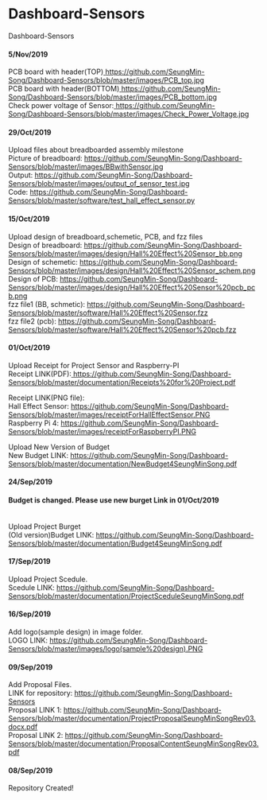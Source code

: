 # Dashboard-Sensors
 Dashboard-Sensors
 
 <H4>5/Nov/2019</H4>

PCB board with header(TOP)<a href="https://github.com/SeungMin-Song/Dashboard-Sensors/blob/master/images/PCB_top.jpg"> https://github.com/SeungMin-Song/Dashboard-Sensors/blob/master/images/PCB_top.jpg </a><br>
PCB board with header(BOTTOM)<a href="https://github.com/SeungMin-Song/Dashboard-Sensors/blob/master/images/PCB_bottom.jpg"> https://github.com/SeungMin-Song/Dashboard-Sensors/blob/master/images/PCB_bottom.jpg </a><br>
Check power voltage of Sensor:<a href="https://github.com/SeungMin-Song/Dashboard-Sensors/blob/master/images/Check_Power_Voltage.jpg"> https://github.com/SeungMin-Song/Dashboard-Sensors/blob/master/images/Check_Power_Voltage.jpg </a><br>


<H4>29/Oct/2019</H4>

Upload files about breadboarded assembly milestone<br>
Picture of breadboard: <a href="https://github.com/SeungMin-Song/Dashboard-Sensors/blob/master/images/BBwithSensor.jpg"> https://github.com/SeungMin-Song/Dashboard-Sensors/blob/master/images/BBwithSensor.jpg </a><br>
Output: <a href="https://github.com/SeungMin-Song/Dashboard-Sensors/blob/master/images/output_of_sensor_test.jpg">https://github.com/SeungMin-Song/Dashboard-Sensors/blob/master/images/output_of_sensor_test.jpg </a> <br>
Code: <a href="https://github.com/SeungMin-Song/Dashboard-Sensors/blob/master/software/test_hall_effect_sensor.py"> https://github.com/SeungMin-Song/Dashboard-Sensors/blob/master/software/test_hall_effect_sensor.py </a> <br>

<H4>15/Oct/2019</H4>

Upload design of breadboard,schemetic, PCB, and fzz files <br>
Design of breadboard: <a href="https://github.com/SeungMin-Song/Dashboard-Sensors/blob/master/images/design/Hall%20Effect%20Sensor_bb.png"> https://github.com/SeungMin-Song/Dashboard-Sensors/blob/master/images/design/Hall%20Effect%20Sensor_bb.png </a><br>
Design of schemetic: <a href="https://github.com/SeungMin-Song/Dashboard-Sensors/blob/master/images/design/Hall%20Effect%20Sensor_schem.png"> https://github.com/SeungMin-Song/Dashboard-Sensors/blob/master/images/design/Hall%20Effect%20Sensor_schem.png </a><br>
Design of PCB: <a href="https://github.com/SeungMin-Song/Dashboard-Sensors/blob/master/images/design/Hall%20Effect%20Sensor%20pcb_pcb.png"> https://github.com/SeungMin-Song/Dashboard-Sensors/blob/master/images/design/Hall%20Effect%20Sensor%20pcb_pcb.png </a><br>
fzz file1 (BB, schmetic): <a href="https://github.com/SeungMin-Song/Dashboard-Sensors/blob/master/software/Hall%20Effect%20Sensor.fzz"> https://github.com/SeungMin-Song/Dashboard-Sensors/blob/master/software/Hall%20Effect%20Sensor.fzz </a><br>
fzz file2 (pcb): <a href="https://github.com/SeungMin-Song/Dashboard-Sensors/blob/master/software/Hall%20Effect%20Sensor%20pcb.fzz"> https://github.com/SeungMin-Song/Dashboard-Sensors/blob/master/software/Hall%20Effect%20Sensor%20pcb.fzz </a><br>

<H4>01/Oct/2019</H4>

Upload Receipt for Project Sensor and Raspberry-PI<br>
Receipt LINK(PDF):<a href="https://github.com/SeungMin-Song/Dashboard-Sensors/blob/master/documentation/Receipts%20for%20Project.pdf"> https://github.com/SeungMin-Song/Dashboard-Sensors/blob/master/documentation/Receipts%20for%20Project.pdf </a>

Receipt LINK(PNG file):<br>
   Hall Effect Sensor: <a href="https://github.com/SeungMin-Song/Dashboard-Sensors/blob/master/images/receiptForHallEffectSensor.PNG"> https://github.com/SeungMin-Song/Dashboard-Sensors/blob/master/images/receiptForHallEffectSensor.PNG </a><br>
   Raspberry Pi 4: <a href="https://github.com/SeungMin-Song/Dashboard-Sensors/blob/master/images/receiptForRaspberryPI.PNG"> https://github.com/SeungMin-Song/Dashboard-Sensors/blob/master/images/receiptForRaspberryPI.PNG </a>

Upload New Version of Budget<br>
New Budget LINK: <a href="https://github.com/SeungMin-Song/Dashboard-Sensors/blob/master/documentation/NewBudget4SeungMinSong.pdf"> https://github.com/SeungMin-Song/Dashboard-Sensors/blob/master/documentation/NewBudget4SeungMinSong.pdf </a>

<H4>24/Sep/2019</H4>

<H4>Budget is changed. Please use new burget Link in 01/Oct/2019</H4><br>
Upload Project Burget<br>
(Old version)Budget LINK: <a href="https://github.com/SeungMin-Song/Dashboard-Sensors/blob/master/documentation/Budget4SeungMinSong.pdf"> https://github.com/SeungMin-Song/Dashboard-Sensors/blob/master/documentation/Budget4SeungMinSong.pdf </a>

<H4>17/Sep/2019</H4>

Upload Project Scedule.<br>
Scedule LINK: <a href="https://github.com/SeungMin-Song/Dashboard-Sensors/blob/master/documentation/ProjectSceduleSeungMinSong.pdf"> https://github.com/SeungMin-Song/Dashboard-Sensors/blob/master/documentation/ProjectSceduleSeungMinSong.pdf </a>

<H4>16/Sep/2019</H4>

Add logo(sample design) in image folder.<br>
LOGO LINK: <a href="https://github.com/SeungMin-Song/Dashboard-Sensors/blob/master/images/logo(sample%20design).PNG"> https://github.com/SeungMin-Song/Dashboard-Sensors/blob/master/images/logo(sample%20design).PNG </a>

<H4>09/Sep/2019</H4>

Add Proposal Files.<br>
LINK for repository: <a href="https://github.com/SeungMin-Song/Dashboard-Sensors">https://github.com/SeungMin-Song/Dashboard-Sensors </a><br>
Proposal LINK 1: <a href="https://github.com/SeungMin-Song/Dashboard-Sensors/blob/master/documentation/ProjectProposalSeungMinSongRev03.docx.pdf"> https://github.com/SeungMin-Song/Dashboard-Sensors/blob/master/documentation/ProjectProposalSeungMinSongRev03.docx.pdf </a><br>
Proposal LINK 2: <a href="https://github.com/SeungMin-Song/Dashboard-Sensors/blob/master/documentation/ProposalContentSeungMinSongRev03.pdff"> https://github.com/SeungMin-Song/Dashboard-Sensors/blob/master/documentation/ProposalContentSeungMinSongRev03.pdf </a>

<H4>08/Sep/2019</H4>

Repository Created!
    
